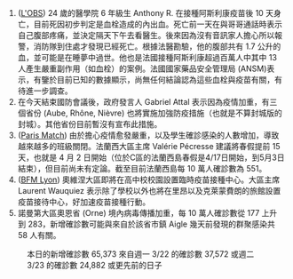 1. ([L'OBS](https://bit.ly/3cYVIV8)) 24 歲的醫學院 6 年級生 Anthony R. 在接種阿斯利康疫苗後 10 天身亡，目前死因初步判定是血栓造成的內出血。死亡前一天在與哥哥通話時表示自己腹部疼痛，並決定隔天下午去看醫生。後來因為沒有音訊家人擔心所以報警，消防隊到住處才發現已經死亡。根據法醫勘驗，他的腹部共有 1.7 公升的血，並可能是在睡夢中過世。他也是法國接種阿斯利康超過百萬人中其中 13 人產生嚴重副作用（如血栓）的案例。法國國家藥品安全管理局 (ANSM)表示，有鑒於目前已知的數據顯示，尚無任何結論認為這些血栓與疫苗有關，有待進一步調查。
1. 在今天結束國防會議後，政府發言人 Gabriel Attal 表示因為疫情加重，有三個省份 (Aube, Rhône, Nièvre) 也將實施加強防疫措施（也就是不算封城版的封城）。其他省份目前暫沒有宣布此措施。
1. ([Paris Match](https://bit.ly/3chw0vL)) 由於擔心疫情愈發嚴重，以及學生確診感染的人數增加，導致越來越多的班級關閉。法蘭西大區主席 Valérie Pécresse 建議將春假提前 15 天，也就是 4 月 2 日開始（位於C區的法蘭西島春假是4/17日開始，到5月3日結束），但目前尚未有定論。截至目前法蘭西島每 10 萬人確診數為 551。
1. ([BFM Lyon](https://bit.ly/3vWJhC4)) 奧維涅大區即將在高中校校園設置臨時疫苗接種中心。大區主席 Laurent Wauquiez 表示除了學校以外也將在里昂以及克萊蒙費朗的旅館設置疫苗接待中心，好加速疫苗接種行動。
1. 諾曼第大區奧恩省 (Orne) 境內病毒傳播加重，每 10 萬人確診數從 177 上升到 283，新增確診數可能與來自於該省市鎮 Aigle 幾天前發現的群聚感染共 58 人有關。

<Figure date={date} srcx="a">本日的新增確診數 65,373 來自週一 3/22 的確診數 37,572 或週二 3/23 的確診數 24,882 或更先前的日子</Figure>